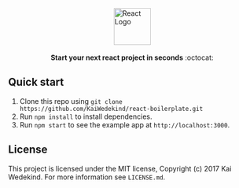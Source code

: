 <div style="display: flex; width: 100%; justify-content: center;">
    <img src="https://cdn.auth0.com/blog/react-js/react.png" alt="React Logo" align="center" width="75px"/>
</div>
<br />

<div align="center"><strong>Start your next react project in seconds</strong> :octocat:</div>

## Quick start

1. Clone this repo using `git clone https://github.com/KaiWedekind/react-boilerplate.git`
1. Run `npm install` to install dependencies.
1. Run `npm start` to see the example app at `http://localhost:3000`.

## License

This project is licensed under the MIT license, Copyright (c) 2017 Kai Wedekind. For more information see `LICENSE.md`.
